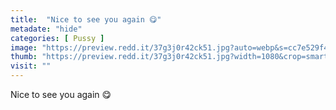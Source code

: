 ```yaml
---
title:  "Nice to see you again 😋"
metadate: "hide"
categories: [ Pussy ]
image: "https://preview.redd.it/37g3j0r42ck51.jpg?auto=webp&s=cc7e529f4b1581de81e006655bbbfe26e31be8a1"
thumb: "https://preview.redd.it/37g3j0r42ck51.jpg?width=1080&crop=smart&auto=webp&s=4dd12b67ec1401d9ca65d946e4b9d672a62c5e53"
visit: ""
---
```

Nice to see you again 😋
